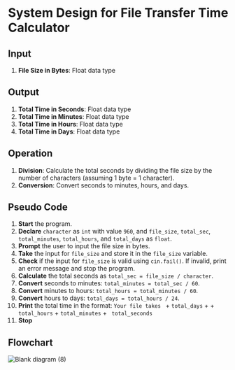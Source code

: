 # System Design for File Transfer Time Calculator

## Input
1. **File Size in Bytes**: Float data type

## Output
1. **Total Time in Seconds**: Float data type
2. **Total Time in Minutes**: Float data type
3. **Total Time in Hours**: Float data type
4. **Total Time in Days**: Float data type

## Operation
1. **Division**: Calculate the total seconds by dividing the file size by the number of characters (assuming 1 byte = 1 character).
2. **Conversion**: Convert seconds to minutes, hours, and days.

## Pseudo Code

1. **Start** the program.
2. **Declare** `character` as `int` with value `960`, and `file_size`, `total_sec`, `total_minutes`, `total_hours`, and `total_days` as `float`.
3. **Prompt** the user to input the file size in bytes.
4. **Take** the input for `file_size` and store it in the `file_size` variable.
5. **Check** if the input for `file_size` is valid using `cin.fail()`. If invalid, print an error message and stop the program.
6. **Calculate** the total seconds as `total_sec = file_size / character`.
7. **Convert** seconds to minutes: `total_minutes = total_sec / 60`.
8. **Convert** minutes to hours: `total_hours = total_minutes / 60`.
9. **Convert** hours to days: `total_days = total_hours / 24`.
10. **Print** the total time in the format: `Your file takes ` + `total_days` +  + `total_hours`  + `total_minutes` + ` total_seconds`
11. **Stop**
## Flowchart
![Blank diagram (8)](https://github.com/user-attachments/assets/ec6d0631-2839-4bb6-a698-66f88ef4c07b)


